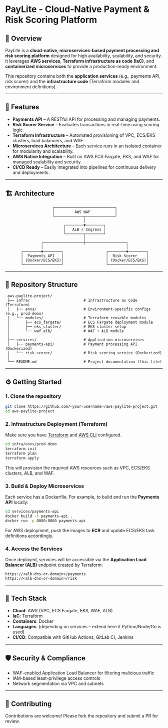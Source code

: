# PayLite - Cloud-Native Payment & Risk Scoring Platform

## 📌 Overview

PayLite is a **cloud-native, microservices-based payment processing and risk scoring platform** designed for high availability, scalability, and security. It leverages **AWS services**, **Terraform infrastructure as code (IaC)**, and **containerized microservices** to provide a production-ready environment.

This repository contains both the **application services** (e.g., payments API, risk scorer) and the **infrastructure code** (Terraform modules and environment definitions).

---

## 🚀 Features

* **Payments API** – A RESTful API for processing and managing payments.
* **Risk Scorer Service** – Evaluates transactions in real-time using scoring logic.
* **Terraform Infrastructure** – Automated provisioning of VPC, ECS/EKS clusters, load balancers, and WAF.
* **Microservices Architecture** – Each service runs in an isolated container for modularity and scalability.
* **AWS Native Integration** – Built on AWS ECS Fargate, EKS, and WAF for managed scalability and security.
* **CI/CD Ready** – Easily integrated into pipelines for continuous delivery and deployments.

---

## 🏗️ Architecture

```
                     ┌───────────────────────────┐
                     │         AWS WAF           │
                     └─────────────┬─────────────┘
                                   │
                          ┌────────▼────────┐
                          │   ALB / Ingress │
                          └────────┬────────┘
                                   │
                ┌──────────────────┼──────────────────┐
                │                                     │
       ┌────────▼────────┐                   ┌────────▼────────┐
       │  Payments API   │                   │  Risk Scorer    │
       │ (Docker/ECS/EKS)│                   │ (Docker/ECS/EKS)│
       └─────────────────┘                   └─────────────────┘
```

---

## 📂 Repository Structure

```
 aws-paylite-project/
 ├── infra/                        # Infrastructure as Code (Terraform)
 │   ├── envs/                     # Environment-specific configs (e.g., prod-demo)
 │   └── modules/                  # Terraform reusable modules
 │       ├── ecs_fargate/          # ECS Fargate deployment module
 │       ├── eks_cluster/          # EKS cluster setup
 │       └── waf_alb/              # WAF + ALB module
 │
 ├── services/                     # Application microservices
 │   ├── payments-api/             # Payment processing API (Dockerized)
 │   └── risk-scorer/              # Risk scoring service (Dockerized)
 │
 └── README.md                     # Project documentation (this file)
```

---

## ⚙️ Getting Started

### 1. Clone the repository

```bash
git clone https://github.com/<your-username>/aws-paylite-project.git
cd aws-paylite-project
```

### 2. Infrastructure Deployment (Terraform)

Make sure you have [Terraform](https://developer.hashicorp.com/terraform/downloads) and [AWS CLI](https://docs.aws.amazon.com/cli/) configured.

```bash
cd infra/envs/prod-demo
terraform init
terraform plan
terraform apply
```

This will provision the required AWS resources such as VPC, ECS/EKS clusters, ALB, and WAF.

### 3. Build & Deploy Microservices

Each service has a Dockerfile. For example, to build and run the **Payments API** locally:

```bash
cd services/payments-api
docker build -t payments-api .
docker run -p 8080:8080 payments-api
```

For AWS deployment, push the images to **ECR** and update ECS/EKS task definitions accordingly.

### 4. Access the Services

Once deployed, services will be accessible via the **Application Load Balancer (ALB)** endpoint created by Terraform:

```
https://<alb-dns-or-domain>/payments
https://<alb-dns-or-domain>/risk
```

---

## 🔧 Tech Stack

* **Cloud**: AWS (VPC, ECS Fargate, EKS, WAF, ALB)
* **IaC**: Terraform
* **Containers**: Docker
* **Languages**: (depending on services – extend here if Python/Node/Go is used)
* **CI/CD**: Compatible with GitHub Actions, GitLab CI, Jenkins

---

## 🛡️ Security & Compliance

* WAF-enabled Application Load Balancer for filtering malicious traffic
* IAM-based least-privilege access controls
* Network segmentation via VPC and subnets

---

## 🤝 Contributing

Contributions are welcome! Please fork the repository and submit a PR for review.